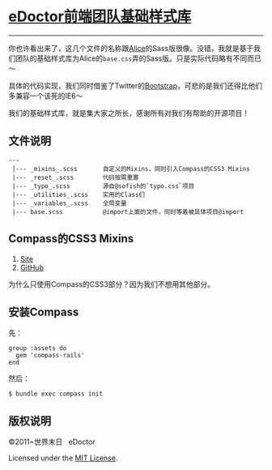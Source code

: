 # [eDoctor前端团队基础样式库](http://edoctor.github.com/f2e/ji-chu-yang-shi-ku.html)
---

你也许看出来了，这几个文件的名称跟[Alice](https://github.com/alipay/Alice/tree/master/sass)的Sass版很像。没错，我就是基于我们团队的基础样式库为Alice的`base.css`弄的Sass版。只是实际代码略有不同而已～

具体的代码实现，我们同时借鉴了Twitter的[Bootstrap](https://github.com/twitter/bootstrap)，可悲的是我们还得比他们多兼容一个该死的IE6～

我们的基础样式库，就是集大家之所长，感谢所有对我们有帮助的开源项目！

## 文件说明
    ---
     |--- _mixins_.scss       自定义的Mixins，同时引入Compass的CSS3 Mixins
     |--- _reset_.scss        代码按需重置
     |--- _typo_.scss         源自@sofish的`typo.css`项目
     |--- _utilities_.scss    实用的Class们
     |--- _variables_.scss    全局变量
     |--- base.scss           @import上面的文件，同时等着被具体项目@import

## Compass的CSS3 Mixins

1. [Site](http://beta.compass-style.org/reference/compass/css3/)
2. [GitHub](https://github.com/chriseppstein/compass/tree/master/frameworks/compass/stylesheets/compass/css3)

为什么只使用Compass的CSS3部分？因为我们不想用其他部分。


## 安装Compass

先：

    group :assets do
      gem 'compass-rails'
    end

然后：

    $ bundle exec compass init

## 版权说明

©2011~世界末日 &nbsp; eDoctor

Licensed under the [MIT License](http://www.opensource.org/licenses/mit-license.php).